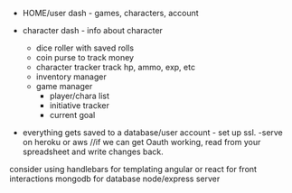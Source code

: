 - HOME/user dash - games, characters, account
- character dash - info about character
	- dice roller with saved rolls
	- coin purse to track money
	- character tracker
		track hp, ammo, exp, etc
	- inventory manager
	- game manager
		- player/chara list
		- initiative tracker
		- current goal

- everything gets saved to a database/user account - set up ssl.
-serve on heroku or aws
//if we can get Oauth working, read from your spreadsheet and write changes back.

consider using handlebars for templating
angular or react for front interactions
mongodb for database
node/express server
